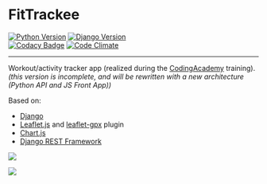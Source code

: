 # FitTrackee

[![Python Version](https://img.shields.io/badge/python-3.6-brightgreen.svg)](https://python.org)
[![Django Version](https://img.shields.io/badge/django-1.11-brightgreen.svg)](https://djangoproject.com)  
[![Codacy Badge](https://api.codacy.com/project/badge/Grade/0c43cf9510ec4147a1d1c2ce6d580b0e)](https://www.codacy.com/app/SamR1/FitTackee?utm_source=github.com&utm_medium=referral&utm_content=SamR1/FitTackee&utm_campaign=badger)  [![Code Climate](https://codeclimate.com/github/SamR1/FitTackee/badges/gpa.svg)](https://codeclimate.com/github/SamR1/FitTackee)

---

Workout/activity tracker app (realized during the [CodingAcademy](http://www.coding-academy.fr/en/) training).  
_(this version is incomplete, and will be rewritten with a new architecture (Python API and JS 
Front App))_

Based on:
- [Django](https://djangoproject.com)
- [Leaflet.js](http://leafletjs.com/) and [leaflet-gpx](https://github.com/mpetazzoni/leaflet-gpx) plugin
- [Chart.js](http://www.chartjs.org/)
- [Django REST Framework](http://www.django-rest-framework.org)  

![](https://framapic.org/PdjbLSOfKlk1/Dcp9H1oXD10V)  
  
![](https://framapic.org/25lHNrSIqESW/BrIO1cYyHPWb)  
